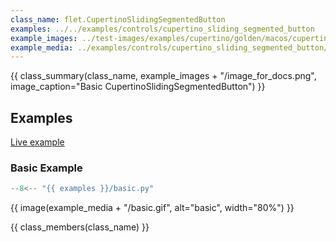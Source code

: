 ```yaml
---
class_name: flet.CupertinoSlidingSegmentedButton
examples: ../../examples/controls/cupertino_sliding_segmented_button
example_images: ../test-images/examples/cupertino/golden/macos/cupertino_sliding_segmented_button
example_media: ../examples/controls/cupertino_sliding_segmented_button/media
---
```


{{ class_summary(class_name, example_images + "/image_for_docs.png", image_caption="Basic CupertinoSlidingSegmentedButton") }}

## Examples

[Live example](https://flet-controls-gallery.fly.dev/buttons/cupertinoslidingsegmentedbutton)

### Basic Example

```python
--8<-- "{{ examples }}/basic.py"
```

{{ image(example_media + "/basic.gif", alt="basic", width="80%") }}


{{ class_members(class_name) }}
